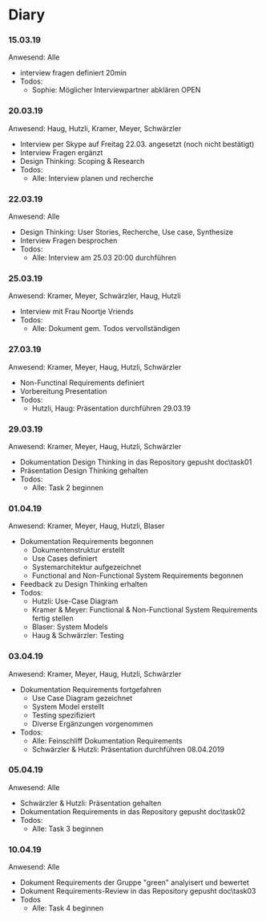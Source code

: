# Diary
### 15.03.19 
Anwesend: Alle
* interview fragen definiert 20min
* Todos:
  * Sophie: Möglicher Interviewpartner abklären OPEN

### 20.03.19 
Anwesend: Haug, Hutzli, Kramer, Meyer, Schwärzler
* Interview per Skype auf Freitag 22.03. angesetzt (noch nicht bestätigt)
* Interview Fragen ergänzt
* Design Thinking: Scoping & Research
* Todos:
  * Alle: Interview planen und recherche

### 22.03.19
Anwesend: Alle
* Design Thinking: User Stories, Recherche, Use case, Synthesize
* Interview Fragen besprochen
* Todos:
  * Alle: Interview am 25.03 20:00 durchführen

### 25.03.19
Anwesend: Kramer, Meyer, Schwärzler, Haug, Hutzli
* Interview mit Frau Noortje Vriends
* Todos:
  * Alle: Dokument gem. Todos vervollständigen
  
### 27.03.19
Anwesend: Kramer, Meyer, Haug, Hutzli, Schwärzler
* Non-Functinal Requirements definiert
* Vorbereitung Presentation
* Todos:
  * Hutzli, Haug: Präsentation durchführen 29.03.19

### 29.03.19
Anwesend: Kramer, Meyer, Haug, Hutzli, Schwärzler
* Dokumentation Design Thinking in das Repository gepusht doc\task01
* Präsentation Design Thinking gehalten
* Todos:
  * Alle: Task 2 beginnen

### 01.04.19
Anwesend: Kramer, Meyer, Haug, Hutzli, Blaser
 * Dokumentation Requirements begonnen
   * Dokumentenstruktur erstellt
   * Use Cases definiert
   * Systemarchitektur aufgezeichnet
   * Functional and Non-Functional System Requirements begonnen
 * Feedback zu Design Thinking erhalten
 * Todos:
   * Hutzli: Use-Case Diagram
   * Kramer & Meyer: Functional & Non-Functional System Requirements fertig stellen
   * Blaser: System Models
   * Haug & Schwärzler: Testing
 
### 03.04.19
Anwesend: Kramer, Meyer, Haug, Hutzli, Schwärzler
* Dokumentation Requirements fortgefahren
  * Use Case Diagram gezeichnet
  * System Model erstellt
  * Testing spezifiziert
  * Diverse Ergänzungen vorgenommen
* Todos:
  * Alle: Feinschliff Dokumentation Requirements
  * Schwärzler & Hutzli: Präsentation durchführen 08.04.2019
  
### 05.04.19
Anwesend: Alle
* Schwärzler & Hutzli: Präsentation gehalten
* Dokumentation Requirements in das Repository gepusht doc\task02
* Todos:
  * Alle: Task 3 beginnen

### 10.04.19
Anwesend: Alle
* Dokument Requirements der Gruppe "green" analyisert und bewertet
* Dokument Requirements-Review in das Repository gepusht doc\task03
* Todos
  * Alle: Task 4 beginnen
